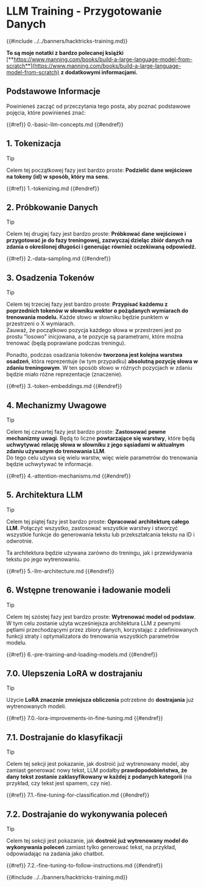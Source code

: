 # LLM Training - Przygotowanie Danych

{{#include ../../banners/hacktricks-training.md}}

**To są moje notatki z bardzo polecanej książki** [**https://www.manning.com/books/build-a-large-language-model-from-scratch**](https://www.manning.com/books/build-a-large-language-model-from-scratch) **z dodatkowymi informacjami.**

## Podstawowe Informacje

Powinieneś zacząć od przeczytania tego posta, aby poznać podstawowe pojęcia, które powinieneś znać:


{{#ref}}
0.-basic-llm-concepts.md
{{#endref}}

## 1. Tokenizacja

> [!TIP]
> Celem tej początkowej fazy jest bardzo proste: **Podzielić dane wejściowe na tokeny (id) w sposób, który ma sens**.


{{#ref}}
1.-tokenizing.md
{{#endref}}

## 2. Próbkowanie Danych

> [!TIP]
> Celem tej drugiej fazy jest bardzo proste: **Próbkować dane wejściowe i przygotować je do fazy treningowej, zazwyczaj dzieląc zbiór danych na zdania o określonej długości i generując również oczekiwaną odpowiedź.**


{{#ref}}
2.-data-sampling.md
{{#endref}}

## 3. Osadzenia Tokenów

> [!TIP]
> Celem tej trzeciej fazy jest bardzo proste: **Przypisać każdemu z poprzednich tokenów w słowniku wektor o pożądanych wymiarach do trenowania modelu.** Każde słowo w słowniku będzie punktem w przestrzeni o X wymiarach.\
> Zauważ, że początkowo pozycja każdego słowa w przestrzeni jest po prostu "losowo" inicjowana, a te pozycje są parametrami, które można trenować (będą poprawiane podczas treningu).
>
> Ponadto, podczas osadzania tokenów **tworzona jest kolejna warstwa osadzeń**, która reprezentuje (w tym przypadku) **absolutną pozycję słowa w zdaniu treningowym**. W ten sposób słowo w różnych pozycjach w zdaniu będzie miało różne reprezentacje (znaczenie).


{{#ref}}
3.-token-embeddings.md
{{#endref}}

## 4. Mechanizmy Uwagowe

> [!TIP]
> Celem tej czwartej fazy jest bardzo proste: **Zastosować pewne mechanizmy uwagi**. Będą to liczne **powtarzające się warstwy**, które będą **uchwytywać relację słowa w słowniku z jego sąsiadami w aktualnym zdaniu używanym do trenowania LLM**.\
> Do tego celu używa się wielu warstw, więc wiele parametrów do trenowania będzie uchwytywać te informacje.


{{#ref}}
4.-attention-mechanisms.md
{{#endref}}

## 5. Architektura LLM

> [!TIP]
> Celem tej piątej fazy jest bardzo proste: **Opracować architekturę całego LLM**. Połączyć wszystko, zastosować wszystkie warstwy i stworzyć wszystkie funkcje do generowania tekstu lub przekształcania tekstu na ID i odwrotnie.
>
> Ta architektura będzie używana zarówno do treningu, jak i przewidywania tekstu po jego wytrenowaniu.


{{#ref}}
5.-llm-architecture.md
{{#endref}}

## 6. Wstępne trenowanie i ładowanie modeli

> [!TIP]
> Celem tej szóstej fazy jest bardzo proste: **Wytrenować model od podstaw**. W tym celu zostanie użyta wcześniejsza architektura LLM z pewnymi pętlami przechodzącymi przez zbiory danych, korzystając z zdefiniowanych funkcji straty i optymalizatora do trenowania wszystkich parametrów modelu.


{{#ref}}
6.-pre-training-and-loading-models.md
{{#endref}}

## 7.0. Ulepszenia LoRA w dostrajaniu

> [!TIP]
> Użycie **LoRA znacznie zmniejsza obliczenia** potrzebne do **dostrajania** już wytrenowanych modeli.


{{#ref}}
7.0.-lora-improvements-in-fine-tuning.md
{{#endref}}

## 7.1. Dostrajanie do klasyfikacji

> [!TIP]
> Celem tej sekcji jest pokazanie, jak dostroić już wytrenowany model, aby zamiast generować nowy tekst, LLM podałby **prawdopodobieństwa, że dany tekst zostanie zaklasyfikowany w każdej z podanych kategorii** (na przykład, czy tekst jest spamem, czy nie).


{{#ref}}
7.1.-fine-tuning-for-classification.md
{{#endref}}

## 7.2. Dostrajanie do wykonywania poleceń

> [!TIP]
> Celem tej sekcji jest pokazanie, jak **dostroić już wytrenowany model do wykonywania poleceń** zamiast tylko generować tekst, na przykład, odpowiadając na zadania jako chatbot.


{{#ref}}
7.2.-fine-tuning-to-follow-instructions.md
{{#endref}}

{{#include ../../banners/hacktricks-training.md}}
